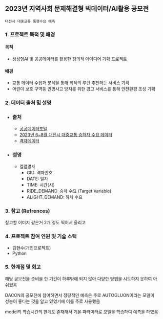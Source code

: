 ## 2023년 지역사회 문제해결형 빅데이터/AI활용 공모전

`대전시 대중교통 통행수요 예측`

### 1. 프로젝트 목적 및 배경

#### 목적
- 생성형AI 및 공공데이터를 활용한 창의적 아이디어 기획 프로젝트

#### 배경
- 교통 데이터 수집과 분석을 통해 최적의 루틴 추천하는 서비스 기획
- 어린이 보호 구역등 인명사고 방지를 위한 경고 서비스를 통해 안전환경 조성 기획

### 2. 데이터 출처 및 설명
 - ### 출처
   - [공공데이터포털](https://www.data.go.kr/index.do)
   - [2023년 6~8월 대전시 대중교통 승하차 수요 데이터](https://www.data.go.kr/data/15060591/fileData.do)
   - [격자데이터](https://map.ngii.go.kr/ms/map/NlipMap.do?tabGb=total)
     
 - ### 설명
   - 컬럼명세
     - GID: 격자번호
     - DATE: 일자
     - TIME: 시간(시)
     - RIDE_DEMAND: 승차 수요 (Target Variable)
     - ALIGHT_DEMAND: 하차 수요

### 3. 참고 (Refrences)
참고할 이미지 같은거 2개 정도 찍어서 올리고 

### 4. 프로젝트 참여 인원 및 기술 스택
- 김현수(개인프로젝트)
- Python

### 5. 한계점 및 회고
해당 공모전을 준비을 한 기간이 하루밖에 되지 않아 다양한 방법을 시도하지 못하여 아쉬웠음

DACON의 공모전에 참여하면서 정량적인 예측은 주로 AUTOGLUON이라는 모델이 성능이 좋다는 것을 알고 있었기에 이를 주로 사용했음

model의 학습시간의 한계도 존재해서 기본 파라미터로 모델을 학습하여 예측을 하였음
